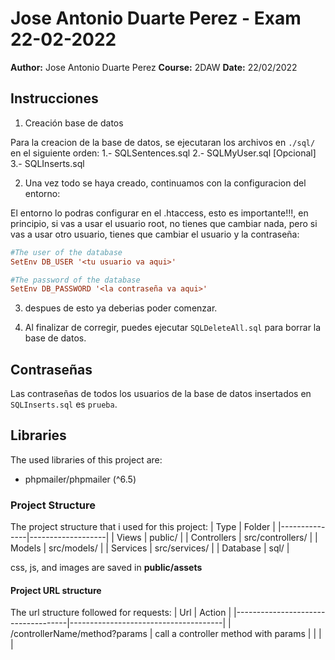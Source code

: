 # Jose Antonio Duarte Perez - Exam 22-02-2022
**Author:** Jose Antonio Duarte Perez
**Course:** 2DAW
**Date:** 22/02/2022

## Instrucciones
 1. Creación base de datos

Para la creacion de la base de datos, se ejecutaran los archivos en `./sql/` en el siguiente orden:
    1.- SQLSentences.sql
    2.- SQLMyUser.sql [Opcional]
    3.- SQLInserts.sql

 2. Una vez todo se haya creado, continuamos con la configuracion del entorno:

 El entorno lo podras configurar en el .htaccess, esto es importante!!!, en principio, si vas a usar el usuario root, no tienes que cambiar nada, pero si vas a usar otro usuario, tienes que cambiar el usuario y la contraseña:
```ini
#The user of the database
SetEnv DB_USER '<tu usuario va aqui>'

#The password of the database
SetEnv DB_PASSWORD '<la contraseña va aqui>'
```
 3. despues de esto ya deberias poder comenzar.

 4. Al finalizar de corregir, puedes ejecutar `SQLDeleteAll.sql` para borrar la base de datos.

## Contraseñas
Las contraseñas de todos los usuarios de la base de datos insertados en `SQLInserts.sql` es `prueba`.

## Libraries
The used libraries of this project are:
- phpmailer/phpmailer (^6.5)

### Project Structure
The project structure that i used for this project:
| Type          | Folder            |
|---------------|-------------------|
| Views         | public/           |
| Controllers   | src/controllers/  |
| Models        | src/models/       |
| Services      | src/services/     |
| Database      | sql/              |

css, js, and images are saved in **public/assets**

#### Project URL structure
The url structure followed for requests:
| Url                                | Action                               |
|------------------------------------|--------------------------------------|
| /controllerName/method?params      | call a controller method with params |
|                                    |                                      |
